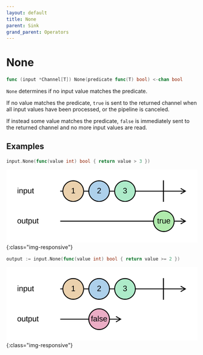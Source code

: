 ```yaml
---
layout: default
title: None
parent: Sink
grand_parent: Operators
---
```


<h1>None</h1>

```go
func (input *Channel[T]) None(predicate func(T) bool) <-chan bool
```

`None` determines if no input value matches the predicate.

If no value matches the predicate, `true` is sent to the returned channel when all input values have been processed, or the pipeline is canceled.

If instead some value matches the predicate, `false` is immediately sent to the returned channel and no more input values are read.

<h2>Examples</h2>

```go
input.None(func(value int) bool { return value > 3 })
```
![](../../../assets/images/diagrams/sink/none-1.svg){:class="img-responsive"}

```go
output := input.None(func(value int) bool { return value >= 2 })
```
![](../../../assets/images/diagrams/sink/none-2.svg){:class="img-responsive"}